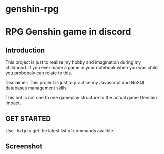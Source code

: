# genshin-rpg
# RPG Genshin game in discord

## Introduction

This project is just to realize my hobby and imagination during my childhood. If you ever made a game in your notebook when you was child, you probobaly can relate to this.

Disclaimer: This project is just to practice my Javascript and NoSQL databases management skills

This bot is not one to one gameplay structure to the actual game Genshin Impact.

## GET STARTED

Use `.help` to get the latest list of commands availble.

## Screenshot

